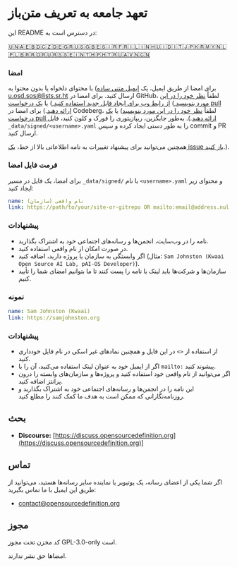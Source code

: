 # تعهد جامعه به تعریف متن‌باز

این README در دسترس است به:
<!-- TRANSLATIONS_START -->
[🇺🇳](README.md)[🇦🇪](README-ar-AE.md)[🇧🇩](README-bn-BD.md)[🇨🇿](README-cs-CZ.md)[🇩🇪](README-de-DE.md)[🇬🇷](README-el-GR.md)[🇺🇸](README-en-US.md)[🇬🇧](README-en-GB.md)[🇪🇸](README-es-ES.md)[🇮🇷](README-fa-IR.md)[🇫🇷](README-fr-FR.md)[🇮🇱](README-he-IL.md)[🇮🇳](README-hi-IN.md)[🇭🇺](README-hu-HU.md)[🇮🇩](README-id-ID.md)[🇮🇹](README-it-IT.md)[🇯🇵](README-ja-JP.md)[🇰🇷](README-ko-KR.md)[🇲🇾](README-ms-MY.md)[🇳🇱](README-nl-NL.md)[🇵🇱](README-pl-PL.md)[🇧🇷](README-pt-BR.md)[🇷🇴](README-ro-RO.md)[🇷🇺](README-ru-RU.md)[🇷🇸](README-sr-RS.md)[🇸🇪](README-sv-SE.md)[🇮🇳](README-ta-IN.md)[🇹🇭](README-th-TH.md)[🇵🇭](README-tl-PH.md)[🇹🇷](README-tr-TR.md)[🇺🇦](README-uk-UA.md)[🇻🇳](README-vi-VN.md)[🇨🇳](README-zh-CN.md)
<!-- TRANSLATIONS_END -->

### امضا

برای امضا از طریق ایمیل، یک [ایمیل متنی ساده](https://useplaintext.email/)) با محتوای دلخواه یا بدون محتوا به [u.osd.sos@lists.sr.ht](mailto:u.osd.sos@lists.sr.ht) ارسال کنید.
برای امضا در GitHub، لطفاً [نظر خود را در این مورد بنویسید](https://github.com/OpenSourceDefinition/sos/issues/1),) [از رابط وب برای ایجاد فایل جدید استفاده کنید](https://github.com/OpenSourceDefinition/sos/new/main/_data/signed),) یا [یک درخواست pull ارائه دهید](https://github.com/OpenSourceDefinition/sos/pulls).)
برای امضا در Codeberg، لطفاً [نظر خود را در این مورد بنویسید](https://codeberg.org/osd/sos/issues/1)) یا [یک درخواست pull ارائه دهید](https://codeberg.org/osd/sos/pulls).).
به‌طور جایگزین، ریپازیتوری را فورک و کلون کنید، فایل `_data/signed/<username>.yaml` را به طور دستی ایجاد کرده و سپس commit و PR ارسال کنید.

همچنین می‌توانید برای پیشنهاد تغییرات به نامه اطلاعاتی بالا از خط، [یک issue باز کنید](https://codeberg.org/osd/sos/issues).).

### فرمت فایل امضا

برای امضا، یک فایل در مسیر `_data/signed/` با نام `<username>.yaml` و محتوای زیر ایجاد کنید:

```yaml
name: نام واقعی (سازمان)
link: https://path/to/your/site-or-gitrepo OR mailto:email@address.nul
```

### پیشنهادات
- نامه را در وب‌سایت، انجمن‌ها و رسانه‌های اجتماعی خود به اشتراک بگذارید.
- در صورت امکان از نام واقعی استفاده کنید.
- اگر وابستگی به سازمان یا پروژه دارید، اضافه کنید (مثال: `Sam Johnston (Kwaai Open Source AI Lab, pAI-OS Developer)`).
- سازمان‌ها و شرکت‌ها باید لینک یا نامه را پست کنند تا ما بتوانیم امضای شما را تأیید کنیم.

### نمونه

```yaml
name: Sam Johnston (Kwaai)
link: https://samjohnston.org
```

### پیشنهادات

- از استفاده از `<>` در این فایل و همچنین نمادهای غیر اسکی در نام فایل خودداری کنید.
- اگر از ایمیل خود به عنوان لینک استفاده می‌کنید، آن را با `mailto:` پیشوند کنید.
- اگر می‌توانید از نام واقعی خود استفاده کنید و پروژه‌ها و سازمان‌های وابسته را درون پرانتز اضافه کنید.
- این نامه را در انجمن‌ها و رسانه‌های اجتماعی خود به اشتراک بگذارید و روزنامه‌نگارانی که ممکن است به هدف ما کمک کنند را مطلع کنید.

## بحث

- **Discourse:** [https://discuss.opensourcedefinition.org](https://discuss.opensourcedefinition.org)]

## تماس
اگر شما یکی از اعضای رسانه، یک یوتیوبر یا نماینده سایر رسانه‌ها هستید، می‌توانید از طریق این ایمیل با ما تماس بگیرید:
- [contact@opensourcedefinition.org](mailto:contact@opensourcedefinition.org)

## مجوز
کد مخزن تحت مجوز GPL-3.0-only است.

امضاها حق نشر ندارند.